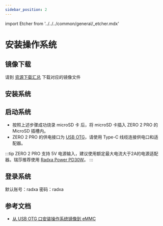 ```yaml
---
sidebar_position: 2
---
```


import Etcher from '../../../common/general/\_etcher.mdx'

# 安装操作系统

## 镜像下载

请到 [资源下载汇总](./download) 下载对应的镜像文件

## 安装系统

<Etcher model="zero2pro" />

## 启动系统

- 按照上述步骤成功烧录 microSD 卡 后，将 microSD 卡插入 ZERO 2 PRO 的 MicroSD 插槽内。
- ZERO 2 PRO 的供电接口为 [USB OTG](../hardware-design/hardware-interface)，请使用 Type-C 线缆连接供电口和适配器。

:::tip
ZERO 2 PRO 支持 5V 电源输入，建议使用额定最大电流大于2A的电源适配器。瑞莎推荐使用 [Radxa Power PD30W](../accessories/pd-30w)。
:::

## 登录系统

默认账号：radxa 密码：radxa

## 参考文档

- [从 USB OTG 口安装操作系统镜像到 eMMC](../low-level-dev/install-os-on-emmc)
